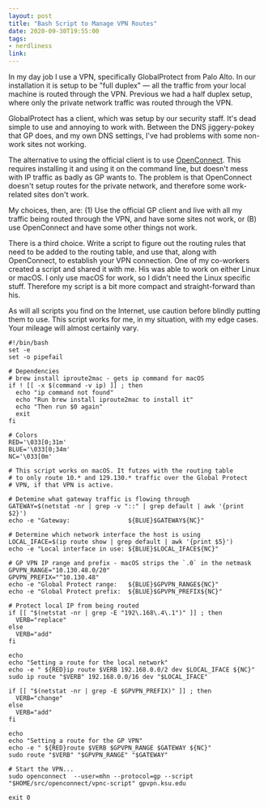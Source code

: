 ```yaml
---
layout: post
title: "Bash Script to Manage VPN Routes"
date: 2020-09-30T19:55:00
tags:
- nerdliness
link:
---
```

In my day job I use a VPN, specifically GlobalProtect from Palo Alto. In our installation it is
setup to be "full duplex" — all the traffic from your local machine is routed through the VPN.
Previous we had a half duplex setup, where only the private network traffic was routed through the
VPN.

GlobalProtect has a client, which was setup by our security staff. It's dead simple to use and
annoying to work with. Between the DNS jiggery-pokey that GP does, and my own DNS settings, I've had
problems with some non-work sites not working.

The alternative to using the official client is to use
[OpenConnect](https://www.infradead.org/openconnect/ "OpenConnect"). This requires installing it and
using it on the command line, but doesn't mess with IP traffic as badly as GP wants to. The problem
is that OpenConnect doesn't setup routes for the private network, and therefore some work-related sites
don't work.

My choices, then, are: (1) Use the official GP client and live with all my traffic being routed
through the VPN, and have some sites not work, or (B) use OpenConnect and have some other things not work.

There is a third choice. Write a script to figure out the routing rules that need to be added to the
routing table, and use that, along with OpenConnect, to establish your VPN connection. One of my
co-workers created a script and shared it with me. His was able to work on either Linux or macOS. I
only use macOS for work, so I didn't need the Linux specific stuff. Therefore my script is a bit
more compact and straight-forward than his.

As will all scripts you find on the Internet, use caution before blindly putting them to use. This
script works for me, in my situation, with my edge cases. Your mileage will almost certainly vary.


    #!/bin/bash
    set -e
    set -o pipefail

    # Dependencies
    # brew install iproute2mac - gets ip command for macOS
    if ! [[ -x $(command -v ip) ]] ; then
      echo "ip command not found"
      echo "Run brew install iproute2mac to install it"
      echo "Then run $0 again"
      exit
    fi

    # Colors
    RED='\033[0;31m'
    BLUE='\033[0;34m'
    NC='\033[0m'

    # This script works on macOS. It futzes with the routing table
    # to only route 10.* and 129.130.* traffic over the Global Protect
    # VPN, if that VPN is active.

    # Detemine what gateway traffic is flowing through
    GATEWAY=$(netstat -nr | grep -v "::" | grep default | awk '{print $2}')
    echo -e "Gateway:                ${BLUE}$GATEWAY${NC}"

    # Determine which network interface the host is using
    LOCAL_IFACE=$(ip route show | grep default | awk '{print $5}')
    echo -e "Local interface in use: ${BLUE}$LOCAL_IFACE${NC}"

    # GP VPN IP range and prefix - macOS strips the `.0` in the netmask
    GPVPN_RANGE="10.130.48.0/20"
    GPVPN_PREFIX="^10.130.48"
    echo -e "Global Protect range:   ${BLUE}$GPVPN_RANGE${NC}"
    echo -e "Global Protect prefix:  ${BLUE}$GPVPN_PREFIX${NC}"

    # Protect local IP from being routed
    if [[ "$(netstat -nr | grep -E "192\.168\.4\.1")" ]] ; then
      VERB="replace"
    else
      VERB="add"
    fi

    echo
    echo "Setting a route for the local network"
    echo -e " ${RED}ip route $VERB 192.168.0.0/2 dev $LOCAL_IFACE ${NC}"
    sudo ip route "$VERB" 192.168.0.0/16 dev "$LOCAL_IFACE"

    if [[ "$(netstat -nr | grep -E $GPVPN_PREFIX)" ]] ; then
      VERB="change"
    else
      VERB="add"
    fi

    echo
    echo "Setting a route for the GP VPN"
    echo -e " ${RED}route $VERB $GPVPN_RANGE $GATEWAY ${NC}"
    sudo route "$VERB" "$GPVPN_RANGE" "$GATEWAY"

    # Start the VPN...
    sudo openconnect  --user=mhn --protocol=gp --script "$HOME/src/openconnect/vpnc-script" gpvpn.ksu.edu

    exit 0
